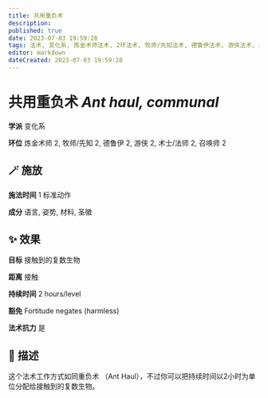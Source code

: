 ```yaml
---
title: 共用重负术
description: 
published: true
date: 2023-07-03 19:59:28
tags: 法术, 变化系, 炼金术师法术, 2环法术, 牧师/先知法术, 德鲁伊法术, 游侠法术, 术士/法师法术, 召唤师法术
editor: markdown
dateCreated: 2023-07-03 19:59:28
---
```


# **共用重负术** *Ant haul, communal*

**学派** 变化系 

**环位** 炼金术师 2, 牧师/先知 2, 德鲁伊 2, 游侠 2, 术士/法师 2, 召唤师 2

## 🪄 施放

**施法时间** 1 标准动作

**成分** 语言, 姿势, 材料, 圣徽

## ✨ 效果 

**目标** 接触到的复数生物 

**距离** 接触  

**持续时间** 2 hours/level 

**豁免** Fortitude negates (harmless)

**法术抗力** 是

## 📖 描述

这个法术工作方式如同重负术 （Ant Haul），不过你可以把持续时间以2小时为单位分配给接触到的复数生物。
    